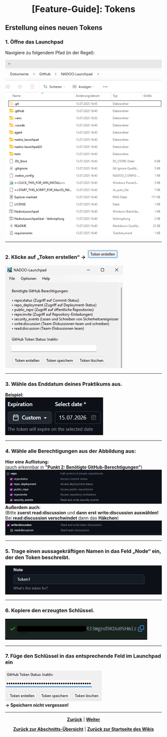 # <p align="center">[Feature-Guide]: Tokens</p>

<!-- Erklärung zu / Anwendung von:

Github Token Status + Eingabefeld | Token erstellen / speichern / löschen 

Hinweis vom 26.09.: Zweck des Tokens weiterhin nicht klar. -->

## Erstellung eines neuen Tokens

### 1. Öffne das Launchpad
<p>Navigiere zu folgendem Pfad (in der Regel):</p>
<img src="../../../../../images/launchpad_explorer_pfad.png">

---

### 2. Klicke auf „Token erstellen“ → <img src="../../../../../images/token_erstellen_button.png">
<img src="../../../../../images/launchpad_token-abteil.png">

---

### 3. Wähle das Enddatum deines Praktikums aus.
<b>Beispiel:</b></br>
<img src="../../../../../images/praktikums_enddatum_beispiel.png">

---

### 4. Wähle alle Berechtigungen aus der Abbildung aus:
<strong>Hier eine Auflistung:</strong></br>
(auch erkennbar in <b>"Punkt 2: Benötigte GitHub-Berechtigungen"</b>)</br>
<img src="../../../../../images/benoetigte_github_berechtigungen.png"></br>
<strong>Außerdem auch:</strong></br>
(Bitte <strong>zuerst read:discussion</strong> und <strong>dann</strong> <b>erst</b> <strong>write:discussion auswählen!</strong> Bei <b>read:discussion verschwindet</b> dann das <b>Häkchen</b>)
<img src="../../../../../images/benoetigte_github_berechtigungen2.png">

---

### 5. Trage einen aussagekräftigen Namen in das Feld „Node“ ein, der den Token beschreibt.
<img src="../../../../../images/token_namen.png">

---

### 6. Kopiere den erzeugten Schlüssel.</h2>
<img src="../../../../../images/token_schluessel.png">

---

### 7. Füge den Schlüssel in das entsprechende Feld im Launchpad ein
<img src="../../../../../images/launchpad_token_eingabe.png"><br>
<strong>→ Speichern nicht vergessen!</strong>

---

<p align="center">
<a href="/docs/04-tools/06-launchpad/02-features/02-berechtigungen/README.md"><strong>Zurück</strong></a> | 
<a href="/docs/04-tools/06-launchpad/02-features/04-zeiterfassung/README.md"><strong>Weiter</strong></a>
</p>

<p align="center">
<a href="/docs/04-tools/06-launchpad/02-features/README.md/#dieses-kapitel-beinhaltet-folgende-abschnitte"><strong>Zurück zur Abschnitts-Übersicht</strong></a> | <a href="/docs/00-willkommen/README.md"><strong>Zurück zur Startseite des Wikis</strong></a>
</p>

